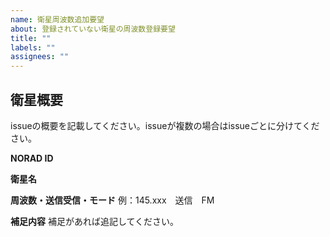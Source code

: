 ```yaml
---
name: 衛星周波数追加要望
about: 登録されていない衛星の周波数登録要望
title: ""
labels: ""
assignees: ""
---
```


## 衛星概要

issueの概要を記載してください。issueが複数の場合はissueごとに分けてください。

**NORAD ID**

**衛星名**

**周波数・送信受信・モード**
例：145.xxx　送信　FM

**補足内容**
補足があれば追記してください。
